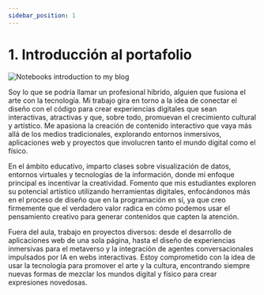 ```yaml
---
sidebar_position: 1
---
```


# 1. Introducción al portafolio

![Notebooks introduction to my blog](https://jcarroyos-portfolio.s3.amazonaws.com/blog/notebooks_intro-jcarroyos.jpg)

Soy lo que se podría llamar un profesional híbrido, alguien que fusiona el arte con la tecnología. Mi trabajo gira en torno a la idea de conectar el diseño con el código para crear experiencias digitales que sean interactivas, atractivas y que, sobre todo, promuevan el crecimiento cultural y artístico. Me apasiona la creación de contenido interactivo que vaya más allá de los medios tradicionales, explorando entornos inmersivos, aplicaciones web y proyectos que involucren tanto el mundo digital como el físico.

En el ámbito educativo, imparto clases sobre visualización de datos, entornos virtuales y tecnologías de la información, donde mi enfoque principal es incentivar la creatividad. Fomento que mis estudiantes exploren su potencial artístico utilizando herramientas digitales, enfocándonos más en el proceso de diseño que en la programación en sí, ya que creo firmemente que el verdadero valor radica en cómo podemos usar el pensamiento creativo para generar contenidos que capten la atención.

Fuera del aula, trabajo en proyectos diversos: desde el desarrollo de aplicaciones web de una sola página, hasta el diseño de experiencias inmersivas para el metaverso y la integración de agentes conversacionales impulsados por IA en webs interactivas. Estoy comprometido con la idea de usar la tecnología para promover el arte y la cultura, encontrando siempre nuevas formas de mezclar los mundos digital y físico para crear expresiones novedosas.